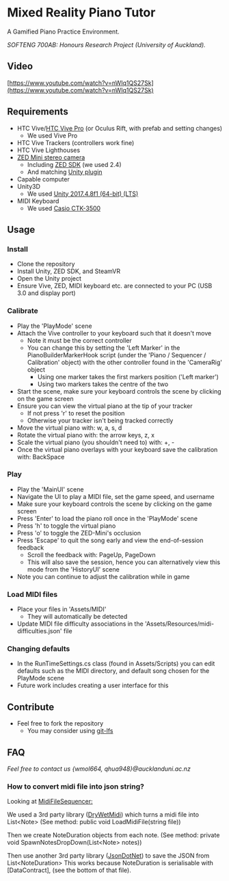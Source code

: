 # Mixed Reality Piano Tutor
A Gamified Piano Practice Environment.

*SOFTENG 700AB: Honours Research Project (University of Auckland).*

## Video

[https://www.youtube.com/watch?v=nWIq1QS27Sk](https://www.youtube.com/watch?v=nWIq1QS27Sk)

## Requirements
- HTC Vive/[HTC Vive Pro](https://www.vive.com/nz/product/vive-pro/) (or Oculus Rift, with prefab and setting changes)
  - We used Vive Pro  
- HTC Vive Trackers (controllers work fine)
- HTC Vive Lighthouses
- [ZED Mini stereo camera](https://www.stereolabs.com/zed-mini/)
  - Including [ZED SDK](https://www.stereolabs.com/developers/) (we used 2.4)
  - And matching [Unity plugin](https://github.com/stereolabs/zed-unity/releases)
- Capable computer
- Unity3D
  - We used [Unity 2017.4.8f1 (64-bit) (LTS)](https://unity3d.com/unity/qa/lts-releases)
- MIDI Keyboard
    - We used [Casio CTK-3500](https://www.rockshop.co.nz/gear/Casio-Ctk--3500)

## Usage

### Install
- Clone the repository
- Install Unity, ZED SDK, and SteamVR
- Open the Unity project
- Ensure Vive, ZED, MIDI keyboard etc. are connected to your PC (USB 3.0 and display port)

### Calibrate
- Play the 'PlayMode' scene
- Attach the Vive controller to your keyboard such that it doesn't move
    - Note it must be the correct controller
    - You can change this by setting the 'Left Marker' in the PianoBuilderMarkerHook script (under the 'Piano / Sequencer / Calibration' object) with the other controller found in the 'CameraRig' object
      - Using one marker takes the first markers position ('Left marker')
      - Using two markers takes the centre of the two
- Start the scene, make sure your keyboard controls the scene by clicking on the game screen
- Ensure you can view the virtual piano at the tip of your tracker
    -   If not press 'r' to reset the position
    -   Otherwise your tracker isn't being tracked correctly
- Move the virtual piano with: w, a, s, d
- Rotate the virtual piano with: the arrow keys, z, x
- Scale the virtual piano (you shouldn't need to) with: +, -
- Once the virtual piano overlays with your keyboard save the calibration with: BackSpace

### Play
- Play the 'MainUI' scene
- Navigate the UI to play a MIDI file, set the game speed, and username
- Make sure your keyboard controls the scene by clicking on the game screen
- Press 'Enter' to load the piano roll once in the 'PlayMode' scene
- Press 'h' to toggle the virtual piano
- Press 'o' to toggle the ZED-Mini's occlusion
- Press 'Escape' to quit the song early and view the end-of-session feedback
    - Scroll the feedback with: PageUp, PageDown
    - This will also save the session, hence you can alternatively view this mode from the 'HistoryUI' scene
-  Note you can continue to adjust the calibration while in game
  

### Load MIDI files
- Place your files in 'Assets/MIDI'
    -  They will automatically be detected
- Update MIDI file difficulty associations in the 'Assets/Resources/midi-difficulties.json' file

### Changing defaults
- In the RunTimeSettings.cs class (found in Assets/Scripts) you can edit defaults such as the MIDI directory, and default song chosen for the PlayMode scene
- Future work includes creating a user interface for this

## Contribute
- Feel free to fork the repository
  - You may consider using [git-lfs](https://git-lfs.github.com/)
  
## FAQ
*Feel free to contact us {wmol664, qhua948}@aucklanduni.ac.nz*

### How to convert midi file into json string?
Looking at [MidiFileSequencer:](https://github.com/wilmol/Mixed-Reality-Piano-Tutor/blob/master/Assets/Scripts/Midi_Sequencer/MidiFileSequencer.cs)

We used a 3rd party library ([DryWetMidi](https://github.com/melanchall/drywetmidi)) which turns a midi file into List\<Note\> (See method: public void LoadMidiFile(string file))

Then we create NoteDuration objects from each note. (See method: private void SpawnNotesDropDown(List\<Note\> notes))
  
Then use another 3rd party library ([JsonDotNet](https://github.com/JamesNK/Newtonsoft.Json)) to save the JSON from List\<NoteDuration\>
This works because NoteDuration is serialisable with [DataContract], (see the bottom of that file).
